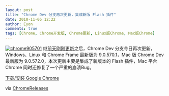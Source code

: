 ```yaml
---
layout: post
title: "Chrome Dev 分支再次更新，集成新版 Flash 插件"
date: 2010-11-05 12:22
author: Eyon
comments: true
tags: [Chrome, Chrome开发版, Chrome更新, Linux版Chrome, Mac版Chrome]
---
```

<a href="http://img.chromi.org/2010/11/chrome905701.png">![](http://img.chromi.org/2010/11/chrome905701.png "chrome905701")</a>
继[前天刚刚更新](http://www.chromi.org/archives/8372)之后，Chrome Dev 分支今日再次更新，Windows、Linux 和 Chrome Frame 最新版为 9.0.570.1，Mac 版 Chrome Dev 最新版为 9.0.572.0，本次更新主要是集成了新版本的 Flash 插件，Mac 平台 Chrome 同时还修复了一个严重的崩溃Bug。

[下载/安装 Google Chrome](http://www.chromi.org/chromedownload/)

via [ChromeReleases](http://googlechromereleases.blogspot.com/2010/11/dev-channel-update_04.html)
